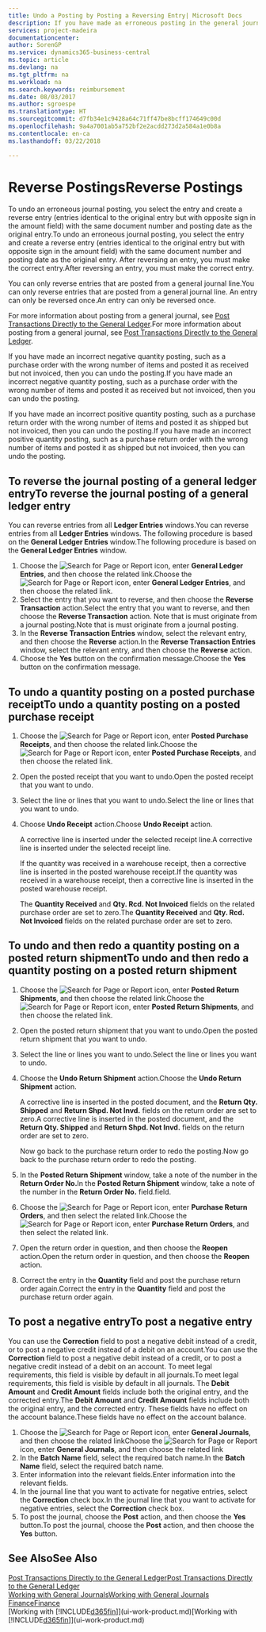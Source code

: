 ```yaml
---
title: Undo a Posting by Posting a Reversing Entry| Microsoft Docs
description: If you have made an erroneous posting in the general journal, then you can use the Reverse Transaction function to undo the posting with a correct audit trail.
services: project-madeira
documentationcenter: 
author: SorenGP
ms.service: dynamics365-business-central
ms.topic: article
ms.devlang: na
ms.tgt_pltfrm: na
ms.workload: na
ms.search.keywords: reimbursement
ms.date: 08/03/2017
ms.author: sgroespe
ms.translationtype: HT
ms.sourcegitcommit: d7fb34e1c9428a64c71ff47be8bcff174649c00d
ms.openlocfilehash: 9a4a7001ab5a752bf2e2acdd273d2a584a1e0b8a
ms.contentlocale: en-ca
ms.lasthandoff: 03/22/2018

---
```

# <a name="reverse-postings"></a><span data-ttu-id="3a604-103">Reverse Postings</span><span class="sxs-lookup"><span data-stu-id="3a604-103">Reverse Postings</span></span>
<span data-ttu-id="3a604-104">To undo an erroneous journal posting, you select the entry and create a reverse entry (entries identical to the original entry but with opposite sign in the amount field) with the same document number and posting date as the original entry.</span><span class="sxs-lookup"><span data-stu-id="3a604-104">To undo an erroneous journal posting, you select the entry and create a reverse entry (entries identical to the original entry but with opposite sign in the amount field) with the same document number and posting date as the original entry.</span></span> <span data-ttu-id="3a604-105">After reversing an entry, you must make the correct entry.</span><span class="sxs-lookup"><span data-stu-id="3a604-105">After reversing an entry, you must make the correct entry.</span></span>

<span data-ttu-id="3a604-106">You can only reverse entries that are posted from a general journal line.</span><span class="sxs-lookup"><span data-stu-id="3a604-106">You can only reverse entries that are posted from a general journal line.</span></span> <span data-ttu-id="3a604-107">An entry can only be reversed once.</span><span class="sxs-lookup"><span data-stu-id="3a604-107">An entry can only be reversed once.</span></span>

<span data-ttu-id="3a604-108">For more information about posting from a general journal, see [Post Transactions Directly to the General Ledger](finance-how-post-transactions-directly.md).</span><span class="sxs-lookup"><span data-stu-id="3a604-108">For more information about posting from a general journal, see [Post Transactions Directly to the General Ledger](finance-how-post-transactions-directly.md).</span></span>

<span data-ttu-id="3a604-109">If you have made an incorrect negative quantity posting, such as a purchase order with the wrong number of items and posted it as received but not invoiced, then you can undo the posting.</span><span class="sxs-lookup"><span data-stu-id="3a604-109">If you have made an incorrect negative quantity posting, such as a purchase order with the wrong number of items and posted it as received but not invoiced, then you can undo the posting.</span></span>

<span data-ttu-id="3a604-110">If you have made an incorrect positive quantity posting, such as a purchase return order with the wrong number of items and posted it as shipped but not invoiced, then you can undo the posting.</span><span class="sxs-lookup"><span data-stu-id="3a604-110">If you have made an incorrect positive quantity posting, such as a purchase return order with the wrong number of items and posted it as shipped but not invoiced, then you can undo the posting.</span></span>   

## <a name="to-reverse-the-journal-posting-of-a-general-ledger-entry"></a><span data-ttu-id="3a604-111">To reverse the journal posting of a general ledger entry</span><span class="sxs-lookup"><span data-stu-id="3a604-111">To reverse the journal posting of a general ledger entry</span></span>
<span data-ttu-id="3a604-112">You can reverse entries from all **Ledger Entries** windows.</span><span class="sxs-lookup"><span data-stu-id="3a604-112">You can reverse entries from all **Ledger Entries** windows.</span></span> <span data-ttu-id="3a604-113">The following procedure is based on the **General Ledger Entries** window.</span><span class="sxs-lookup"><span data-stu-id="3a604-113">The following procedure is based on the **General Ledger Entries** window.</span></span>
1. <span data-ttu-id="3a604-114">Choose the ![Search for Page or Report](media/ui-search/search_small.png "Search for Page or Report icon") icon, enter **General Ledger Entries**, and then choose the related link.</span><span class="sxs-lookup"><span data-stu-id="3a604-114">Choose the ![Search for Page or Report](media/ui-search/search_small.png "Search for Page or Report icon") icon, enter **General Ledger Entries**, and then choose the related link.</span></span>
2. <span data-ttu-id="3a604-115">Select the entry that you want to reverse, and then choose the **Reverse Transaction** action.</span><span class="sxs-lookup"><span data-stu-id="3a604-115">Select the entry that you want to reverse, and then choose the **Reverse Transaction** action.</span></span> <span data-ttu-id="3a604-116">Note that is must originate from a journal posting.</span><span class="sxs-lookup"><span data-stu-id="3a604-116">Note that is must originate from a journal posting.</span></span>
3. <span data-ttu-id="3a604-117">In the **Reverse Transaction Entries** window, select the relevant entry, and then choose the **Reverse** action.</span><span class="sxs-lookup"><span data-stu-id="3a604-117">In the **Reverse Transaction Entries** window, select the relevant entry, and then choose the **Reverse** action.</span></span>
4. <span data-ttu-id="3a604-118">Choose the **Yes** button on the confirmation message.</span><span class="sxs-lookup"><span data-stu-id="3a604-118">Choose the **Yes** button on the confirmation message.</span></span>

## <a name="to-undo-a-quantity-posting-on-a-posted-purchase-receipt"></a><span data-ttu-id="3a604-119">To undo a quantity posting on a posted purchase receipt</span><span class="sxs-lookup"><span data-stu-id="3a604-119">To undo a quantity posting on a posted purchase receipt</span></span>  

1.  <span data-ttu-id="3a604-120">Choose the ![Search for Page or Report](media/ui-search/search_small.png "Search for Page or Report icon") icon, enter **Posted Purchase Receipts**, and then choose the related link.</span><span class="sxs-lookup"><span data-stu-id="3a604-120">Choose the ![Search for Page or Report](media/ui-search/search_small.png "Search for Page or Report icon") icon, enter **Posted Purchase Receipts**, and then choose the related link.</span></span>  
2.  <span data-ttu-id="3a604-121">Open the posted receipt that you want to undo.</span><span class="sxs-lookup"><span data-stu-id="3a604-121">Open the posted receipt that you want to undo.</span></span>  
3.  <span data-ttu-id="3a604-122">Select the line or lines that you want to undo.</span><span class="sxs-lookup"><span data-stu-id="3a604-122">Select the line or lines that you want to undo.</span></span>  
4.  <span data-ttu-id="3a604-123">Choose **Undo Receipt** action.</span><span class="sxs-lookup"><span data-stu-id="3a604-123">Choose **Undo Receipt** action.</span></span>

    <span data-ttu-id="3a604-124">A corrective line is inserted under the selected receipt line.</span><span class="sxs-lookup"><span data-stu-id="3a604-124">A corrective line is inserted under the selected receipt line.</span></span>  

    <span data-ttu-id="3a604-125">If the quantity was received in a warehouse receipt, then a corrective line is inserted in the posted warehouse receipt.</span><span class="sxs-lookup"><span data-stu-id="3a604-125">If the quantity was received in a warehouse receipt, then a corrective line is inserted in the posted warehouse receipt.</span></span>  

    <span data-ttu-id="3a604-126">The **Quantity Received** and **Qty. Rcd. Not Invoiced** fields on the related purchase order are set to zero.</span><span class="sxs-lookup"><span data-stu-id="3a604-126">The **Quantity Received** and **Qty. Rcd. Not Invoiced** fields on the related purchase order are set to zero.</span></span>

## <a name="to-undo-and-then-redo-a-quantity-posting-on-a-posted-return-shipment"></a><span data-ttu-id="3a604-127">To undo and then redo a quantity posting on a posted return shipment</span><span class="sxs-lookup"><span data-stu-id="3a604-127">To undo and then redo a quantity posting on a posted return shipment</span></span>

1.  <span data-ttu-id="3a604-128">Choose the ![Search for Page or Report](media/ui-search/search_small.png "Search for Page or Report icon") icon, enter **Posted Return Shipments**, and then choose the related link.</span><span class="sxs-lookup"><span data-stu-id="3a604-128">Choose the ![Search for Page or Report](media/ui-search/search_small.png "Search for Page or Report icon") icon, enter **Posted Return Shipments**, and then choose the related link.</span></span>  
2.  <span data-ttu-id="3a604-129">Open the posted return shipment that you want to undo.</span><span class="sxs-lookup"><span data-stu-id="3a604-129">Open the posted return shipment that you want to undo.</span></span>
3. <span data-ttu-id="3a604-130">Select the line or lines you want to undo.</span><span class="sxs-lookup"><span data-stu-id="3a604-130">Select the line or lines you want to undo.</span></span>  

4.  <span data-ttu-id="3a604-131">Choose the **Undo Return Shipment** action.</span><span class="sxs-lookup"><span data-stu-id="3a604-131">Choose the **Undo Return Shipment** action.</span></span>  

    <span data-ttu-id="3a604-132">A corrective line is inserted in the posted document, and the **Return Qty. Shipped** and **Return Shpd. Not Invd.** fields on the return order are set to zero.</span><span class="sxs-lookup"><span data-stu-id="3a604-132">A corrective line is inserted in the posted document, and the **Return Qty. Shipped** and **Return Shpd. Not Invd.** fields on the return order are set to zero.</span></span>  

    <span data-ttu-id="3a604-133">Now go back to the purchase return order to redo the posting.</span><span class="sxs-lookup"><span data-stu-id="3a604-133">Now go back to the purchase return order to redo the posting.</span></span>  

5.  <span data-ttu-id="3a604-134">In the **Posted Return Shipment** window, take a note of the number in the **Return Order No.**</span><span class="sxs-lookup"><span data-stu-id="3a604-134">In the **Posted Return Shipment** window, take a note of the number in the **Return Order No.**</span></span> <span data-ttu-id="3a604-135">field.</span><span class="sxs-lookup"><span data-stu-id="3a604-135">field.</span></span>  
6.  <span data-ttu-id="3a604-136">Choose the ![Search for Page or Report](media/ui-search/search_small.png "Search for Page or Report icon") icon, enter **Purchase Return Orders**, and then select the related link.</span><span class="sxs-lookup"><span data-stu-id="3a604-136">Choose the ![Search for Page or Report](media/ui-search/search_small.png "Search for Page or Report icon") icon, enter **Purchase Return Orders**, and then select the related link.</span></span>  
7.  <span data-ttu-id="3a604-137">Open the return order in question, and then choose the **Reopen** action.</span><span class="sxs-lookup"><span data-stu-id="3a604-137">Open the return order in question, and then choose the **Reopen** action.</span></span>  
8.  <span data-ttu-id="3a604-138">Correct the entry in the **Quantity** field and post the purchase return order again.</span><span class="sxs-lookup"><span data-stu-id="3a604-138">Correct the entry in the **Quantity** field and post the purchase return order again.</span></span>  

## <a name="to-post-a-negative-entry"></a><span data-ttu-id="3a604-139">To post a negative entry</span><span class="sxs-lookup"><span data-stu-id="3a604-139">To post a negative entry</span></span>  
<span data-ttu-id="3a604-140">You can use the **Correction** field to post a negative debit instead of a credit, or to post a negative credit instead of a debit on an account.</span><span class="sxs-lookup"><span data-stu-id="3a604-140">You can use the **Correction** field to post a negative debit instead of a credit, or to post a negative credit instead of a debit on an account.</span></span> <span data-ttu-id="3a604-141">To meet legal requirements, this field is visible by default in all journals.</span><span class="sxs-lookup"><span data-stu-id="3a604-141">To meet legal requirements, this field is visible by default in all journals.</span></span> <span data-ttu-id="3a604-142">The **Debit Amount** and **Credit Amount** fields include both the original entry, and the corrected entry.</span><span class="sxs-lookup"><span data-stu-id="3a604-142">The **Debit Amount** and **Credit Amount** fields include both the original entry, and the corrected entry.</span></span> <span data-ttu-id="3a604-143">These fields have no effect on the account balance.</span><span class="sxs-lookup"><span data-stu-id="3a604-143">These fields have no effect on the account balance.</span></span>  

1.  <span data-ttu-id="3a604-144">Choose the ![Search for Page or Report](media/ui-search/search_small.png "Search for Page or Report icon") icon, enter **General Journals**, and then choose the related link</span><span class="sxs-lookup"><span data-stu-id="3a604-144">Choose the ![Search for Page or Report](media/ui-search/search_small.png "Search for Page or Report icon") icon, enter **General Journals**, and then choose the related link</span></span>  
2.  <span data-ttu-id="3a604-145">In the **Batch Name** field, select the required batch name.</span><span class="sxs-lookup"><span data-stu-id="3a604-145">In the **Batch Name** field, select the required batch name.</span></span>  
3.  <span data-ttu-id="3a604-146">Enter information into the relevant fields.</span><span class="sxs-lookup"><span data-stu-id="3a604-146">Enter information into the relevant fields.</span></span>  
4.  <span data-ttu-id="3a604-147">In the journal line that you want to activate for negative entries, select the **Correction** check box.</span><span class="sxs-lookup"><span data-stu-id="3a604-147">In the journal line that you want to activate for negative entries, select the **Correction** check box.</span></span>  
5.  <span data-ttu-id="3a604-148">To post the journal, choose the **Post** action, and then choose the **Yes** button.</span><span class="sxs-lookup"><span data-stu-id="3a604-148">To post the journal, choose the **Post** action, and then choose the **Yes** button.</span></span>

## <a name="see-also"></a><span data-ttu-id="3a604-149">See Also</span><span class="sxs-lookup"><span data-stu-id="3a604-149">See Also</span></span>
[<span data-ttu-id="3a604-150">Post Transactions Directly to the General Ledger</span><span class="sxs-lookup"><span data-stu-id="3a604-150">Post Transactions Directly to the General Ledger</span></span>](finance-how-post-transactions-directly.md)  
[<span data-ttu-id="3a604-151">Working with General Journals</span><span class="sxs-lookup"><span data-stu-id="3a604-151">Working with General Journals</span></span>](ui-work-general-journals.md)  
[<span data-ttu-id="3a604-152">Finance</span><span class="sxs-lookup"><span data-stu-id="3a604-152">Finance</span></span>](finance.md)  
<span data-ttu-id="3a604-153">[Working with [!INCLUDE[d365fin](includes/d365fin_md.md)]](ui-work-product.md)</span><span class="sxs-lookup"><span data-stu-id="3a604-153">[Working with [!INCLUDE[d365fin](includes/d365fin_md.md)]](ui-work-product.md)</span></span>  

